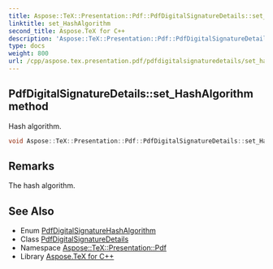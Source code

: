 ```yaml
---
title: Aspose::TeX::Presentation::Pdf::PdfDigitalSignatureDetails::set_HashAlgorithm method
linktitle: set_HashAlgorithm
second_title: Aspose.TeX for C++
description: 'Aspose::TeX::Presentation::Pdf::PdfDigitalSignatureDetails::set_HashAlgorithm method. Hash algorithm in C++.'
type: docs
weight: 800
url: /cpp/aspose.tex.presentation.pdf/pdfdigitalsignaturedetails/set_hashalgorithm/
---
```

## PdfDigitalSignatureDetails::set_HashAlgorithm method


Hash algorithm.

```cpp
void Aspose::TeX::Presentation::Pdf::PdfDigitalSignatureDetails::set_HashAlgorithm(PdfDigitalSignatureHashAlgorithm value)
```

## Remarks


The hash algorithm. 
## See Also

* Enum [PdfDigitalSignatureHashAlgorithm](../../pdfdigitalsignaturehashalgorithm/)
* Class [PdfDigitalSignatureDetails](../)
* Namespace [Aspose::TeX::Presentation::Pdf](../../)
* Library [Aspose.TeX for C++](../../../)
